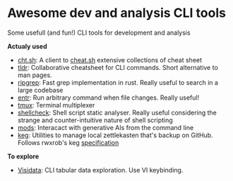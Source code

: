 # Awesome dev and analysis CLI tools

Some usefull (and fun!) CLI tools for development and analysis

**Actualy used**
- [cht.sh](https://github.com/chubin/cheat.sh): A client to
  [cheat.sh](http://cheat.sh/) extensive collections of cheat sheet
- [tldr](https://github.com/tldr-pages/tldr): Collaborative cheatsheet
  for CLI commands. Short alternative to man pages.
- [ripgrep](https://github.com/BurntSushi/ripgrep): Fast grep
  implementation in rust. Really useful to search in a large codebase
- [entr](https://github.com/eradman/entr): Run arbitrary command when file changes. Really useful!
- [tmux](https://github.com/tmux/tmux): Terminal multiplexer
- [shellcheck](https://github.com/koalaman/shellcheck): Shell script static analyser. Really useful
  considering the strange and counter-intuitive nature of shell
  scripting
- [mods](https://github.com/charmbracelet/mods): Interacact with
  generative AIs from the command line
- [keg](https://github.com/rwxrob/keg): Utilities to manage local
  zettlekasten that's backup on GitHub. Follows rwxrob's keg
  [specification](https://github.com/rwxrob/keg-spec)


**To explore**
- [Visidata](https://www.visidata.org/): CLI tabular data
  exploration. Use VI keybinding. 
